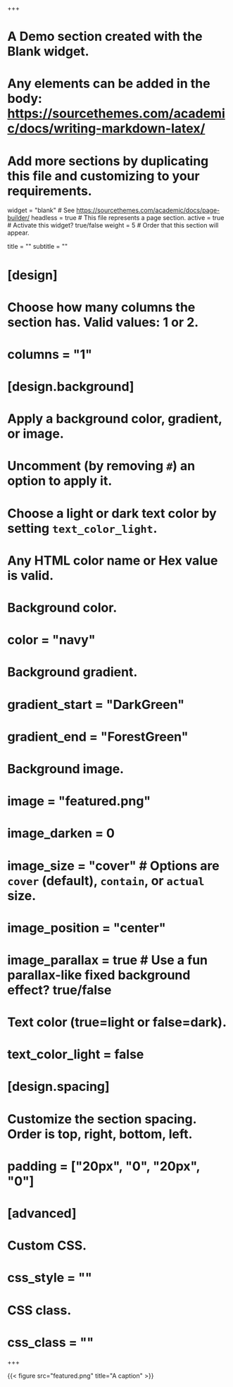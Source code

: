 +++
# A Demo section created with the Blank widget.
# Any elements can be added in the body: https://sourcethemes.com/academic/docs/writing-markdown-latex/
# Add more sections by duplicating this file and customizing to your requirements.

widget = "blank"  # See https://sourcethemes.com/academic/docs/page-builder/
headless = true  # This file represents a page section.
active = true  # Activate this widget? true/false
weight = 5  # Order that this section will appear.

title = ""
subtitle = ""

# [design]
  # Choose how many columns the section has. Valid values: 1 or 2.
  # columns = "1"

# [design.background]
  # Apply a background color, gradient, or image.
  #   Uncomment (by removing `#`) an option to apply it.
  #   Choose a light or dark text color by setting `text_color_light`.
  #   Any HTML color name or Hex value is valid.

  # Background color.
  # color = "navy"
  
  # Background gradient.
  # gradient_start = "DarkGreen"
  # gradient_end = "ForestGreen"
  
  # Background image.
  # image = "featured.png" 
  # image_darken = 0 
  # image_size = "cover"  #  Options are `cover` (default), `contain`, or `actual` size.
  # image_position = "center"
  # image_parallax = true  # Use a fun parallax-like fixed background effect? true/false
  
  # Text color (true=light or false=dark).
  # text_color_light = false

# [design.spacing]
  # Customize the section spacing. Order is top, right, bottom, left.
  # padding = ["20px", "0", "20px", "0"]

# [advanced]
 # Custom CSS. 
 # css_style = ""
 
 # CSS class.
 # css_class = ""
+++

{{< figure src="featured.png" title="A caption" >}}
